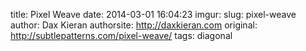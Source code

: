 title: Pixel Weave
date: 2014-03-01 16:04:23
imgur: 
slug: pixel-weave
author: Dax Kieran
authorsite: http://daxkieran.com
original: http://subtlepatterns.com/pixel-weave/
tags: diagonal
